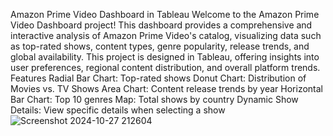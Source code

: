 Amazon Prime Video Dashboard in Tableau
Welcome to the Amazon Prime Video Dashboard project! This dashboard provides a comprehensive and interactive analysis of Amazon Prime Video's catalog, visualizing data such as top-rated shows, content types, genre popularity, release trends, and global availability. This project is designed in Tableau, offering insights into user preferences, regional content distribution, and overall platform trends.
Features
Radial Bar Chart: Top-rated shows
Donut Chart: Distribution of Movies vs. TV Shows
Area Chart: Content release trends by year
Horizontal Bar Chart: Top 10 genres
Map: Total shows by country
Dynamic Show Details: View specific details when selecting a show
![Screenshot 2024-10-27 212604](https://github.com/user-attachments/assets/9f7c491b-3ceb-43bb-bbc8-74ff0610f88a)

